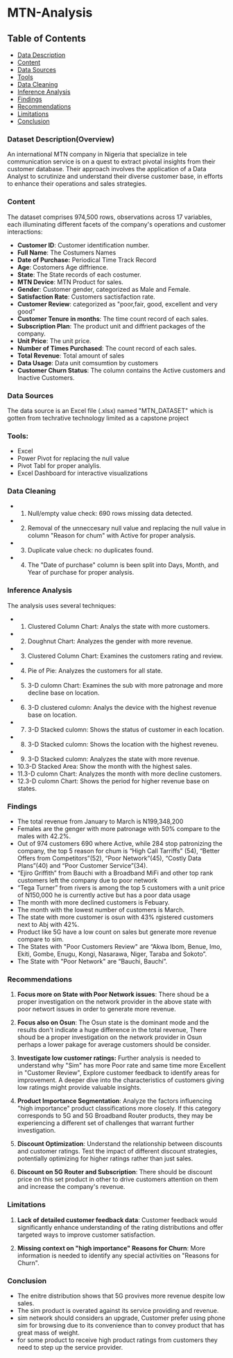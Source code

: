 # MTN-Analysis

## Table of Contents

- [Data Description](#dataset-description)
- [Content](#content)
- [Data Sources](#data-sources)
- [Tools](#tools)
- [Data Cleaning](#data-cleaning)
- [Inference Analysis](#inference-analysis)
- [Findings](#findings)
- [Recommendations](#recommendations)
- [Limitations](#limitations)
- [Conclusion](#conclusion)

### Dataset Description(Overview)
An international MTN company in Nigeria that specialize in tele communication service is on a quest to extract pivotal insights from their customer database. Their approach involves the application of a Data Analyst to scrutinize and understand their diverse customer base, in efforts to enhance their operations and sales strategies.

### Content
 The dataset comprises 974,500 rows, observations across 17 variables, each illuminating different facets of the company's operations and customer interactions:

- **Customer ID**: Customer identification number.
- **Full Name**: The Costumers Names
- **Date of Purchase:** Periodical Time Track Record
- **Age**: Costomers Age diffrience.
- **State**: The State records of each costumer.
- **MTN Device**: MTN Product for sales.
- **Gender**: Customer gender, categorized as Male and Female.
- **Satisfaction Rate**: Customers sactisfaction rate.
- **Customer Review**: categorized as "poor,fair, good, excellent and very good"
- **Customer Tenure in months**: The time count record of each sales.
- **Subscription Plan**: The product unit and diffrient packages of the company.
- **Unit Price**: The unit price.
- **Number of Times Purchased**: The count record of each sales.
- **Total Revenue**: Total amount of sales
- **Data Usage**: Data unit comsumtion by customers
- **Customer Churn Status**: The column contains the Active customers and Inactive Customers.

### Data Sources

The data source is an Excel file (.xlsx) named "MTN_DATASET" which is gotten from techrative technology limited as a capstone project

### Tools:
 * Excel
 * Power Pivot for replacing the null value
 * Pivot Tabl for proper analylis.
 * Excel Dashboard for interactive visualizations
### Data Cleaning
* 1. Null/empty value check: 690 rows missing data detected.
* 2. Removal of the unneccesary null value and replacing the null value in column "Reason for chum" with Active for proper analysis.
* 3. Duplicate value check: no duplicates found.
* 4. The "Date of purchase" column is been split into Days, Month, and Year of purchase for proper analysis.
 
### Inference Analysis
  The analysis uses several techniques:
* 1. Clustered Column Chart: Analys the state with more customers.
* 2. Doughnut Chart: Analyzes the gender with more revenue.
* 3. Clustered Column Chart: Examines the customers rating and review.
* 4. Pie of Pie: Analyzes the customers for all state.
* 5. 3-D culomn Chart: Examines the sub with more patronage and more decline base on location.
* 6. 3-D clustered culomn: Analys the device with the highest revenue base on location.
* 7. 3-D Stacked culomn: Shows the status of customer in each location.
* 8. 3-D Stacked culomn: Shows the location with the highest reveneu.
* 9. 3-D Stacked culomn: Analyzes the state with more revenue.
* 10.3-D Stacked Area: Show the month with the highest sales.
* 11.3-D culomn Chart: Analyzes the month with more decline customers.
* 12.3-D culomn Chart: Shows the period for higher revenue base on states.
 
### Findings
* The total revenue from January to March is N199,348,200
* Females are the genger with more patronage with 50% compare to the males with 42.2%.
* Out of 974 customers 690 where Active, while 284 stop patronizing the company, the top 5 reason for chum is “High Call Tarriffs” (54), “Better Offers from Competitors”(52), “Poor Network”(45), “Costly Data Plans”(40) and “Poor Customer Service”(34).
* “Ejiro Griffith” from Bauchi with a Broadband MiFi and other top rank customers  left the company  due to poor network
* “Tega Turner” from rivers is among the top 5 customers with a unit price of N150,000 he is currently active but has a poor data usage
* The month with more declined customers is Febuary.
* The month with the lowest number of customers is March.
* The state with more customer is osun with 43% rgistered customers next to Abj with 42%.
* Product like 5G have a low count on sales but generate more revenue compare to sim.
* The States with "Poor Customers Review" are “Akwa Ibom, Benue, Imo, Ekiti, Gombe, Enugu, Kongi, Nasarawa, Niger, Taraba and Sokoto”.
* The State with "Poor Network" are “Bauchi, Bauchi”.


### Recommendations
1. **Focus more on State with Poor Network issues**: There shoud be a proper investigation on the network provider in the above state with poor networt issues in order to generate more revenue.

2. **Focus also on Osun**: The Osun state is the dominant mode and the results don't indicate a huge difference in the total revenue, There shoud be a proper investigation on the network provider in Osun perhaps a lower pakage for average customers should be consider.

3. **Investigate low customer ratings:** Further analysis is needed to understand why "Sim" has more Poor rate and same time more Excellent in "Customer Review", Explore customer feedback to identify areas for improvement. A deeper dive into the characteristics of customers giving low ratings might provide valuable insights.

4. **Product Importance Segmentation**:  Analyze the factors influencing "high importance" product classifications more closely.  If this category corresponds to 5G and 5G Broadband Router products, they may be experiencing a different set of challenges that warrant further investigation.

5. **Discount Optimization**: Understand the relationship between discounts and customer ratings. Test the impact of different discount strategies, potentially optimizing for higher ratings rather than just sales.
6. **Discount on 5G Router and Subscription**: There should be discount price on this set product in other to drive customers attention on them and increase the company's revenue.

### Limitations
1. **Lack of detailed customer feedback data**: Customer feedback would significantly enhance understanding of the rating distributions and offer targeted ways to improve customer satisfaction.

2. **Missing context on "high importance" Reasons for Churn**: More information is needed to identify any special activities on "Reasons for Churn".

### Conclusion
- The enitre distribution shows that 5G provives more revenue despite low sales.
- The sim product is overated against its service providing and revenue.
- sim network should considers an upgrade, Customer prefer using phone sim for browsing due to its convenience than to convey product that has great mass of weight.
- for some product to receive high product ratings from customers they need to step up the service provider.


